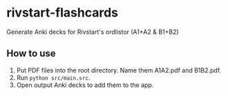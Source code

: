 # rivstart-flashcards

Generate Anki decks for Rivstart's ordlistor (A1+A2 & B1+B2)


## How to use

1. Put PDF files into the root directory. Name them A1A2.pdf and B1B2.pdf.
1. Run `python src/main.src`.
1. Open output Anki decks to add them to the app.

